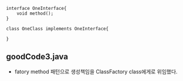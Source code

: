 ```
interface OneInterface{
    void method();
}

class OneClass implements OneInterface{
    
}
```


## goodCode3.java
* fatory method 패턴으로 생성책임을 ClassFactory class에게로 위임했다. 